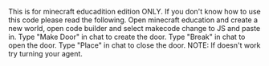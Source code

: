 This is for minecraft educadition edition ONLY.
If you don't know how to use this code please read the following.
Open minecraft education and create a new world, open code builder and select makecode change to JS and paste in.
Type "Make Door" in chat to create the door.
Type "Break" in chat to open the door.
Type "Place" in chat to close the door.
NOTE: If doesn't work try turning your agent.
